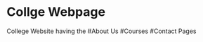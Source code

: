 # Collge Webpage
College Website having the #About Us
                           #Courses
                           #Contact 
                         Pages
